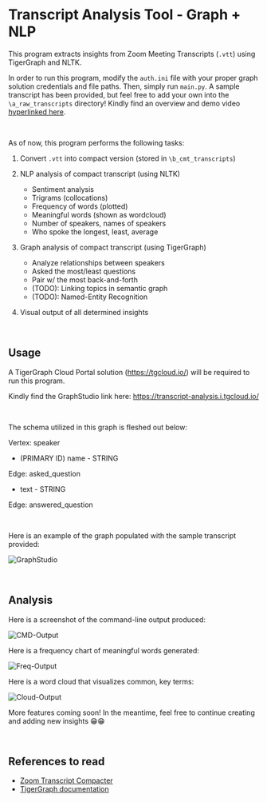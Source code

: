 # Transcript Analysis Tool - Graph + NLP

This program extracts insights from Zoom Meeting Transcripts (`.vtt`) using TigerGraph and NLTK.

In order to run this program, modify the `auth.ini` file with your proper graph solution credentials
and file paths. Then, simply run `main.py`. A sample transcript has been provided, but feel free to add your own into the `\a_raw_transcripts` directory! Kindly find an overview and demo video [hyperlinked here](https://www.youtube.com/watch?v=8v3k_1K4B_Y).

&nbsp; &nbsp;

As of now, this program performs the following tasks:

1. Convert `.vtt` into compact version (stored in `\b_cmt_transcripts`)

2. NLP analysis of compact transcript (using NLTK)
   - Sentiment analysis
   - Trigrams (collocations)
   - Frequency of words (plotted)
   - Meaningful words (shown as wordcloud)
   - Number of speakers, names of speakers
   - Who spoke the longest, least, average


 3. Graph analysis of compact transcript (using TigerGraph)
     - Analyze relationships between speakers
     - Asked the most/least questions
     - Pair w/ the most back-and-forth
     - (TODO): Linking topics in semantic graph
     - (TODO): Named-Entity Recognition

 4. Visual output of all determined insights

&nbsp; &nbsp;

## Usage

A TigerGraph Cloud Portal solution (https://tgcloud.io/) will be required to run this program.

Kindly find the GraphStudio link here: https://transcript-analysis.i.tgcloud.io/

&nbsp; &nbsp;

The schema utilized in this graph is fleshed out below:

Vertex: speaker
- (PRIMARY ID) name - STRING

Edge: asked_question
- text - STRING

Edge: answered_question


&nbsp; &nbsp;

Here is an example of the graph populated with the sample transcript provided:

![GraphStudio](./screenshots/graphstudio.png)

&nbsp; &nbsp;

## Analysis

Here is a screenshot of the command-line output produced:

![CMD-Output](./screenshots/cmd_output.png)

Here is a frequency chart of meaningful words generated:

![Freq-Output](./screenshots/common_words.png)

Here is a word cloud that visualizes common, key terms:  

![Cloud-Output](./screenshots/word_cloud.png)

More features coming soon! In the meantime, feel free to continue creating and adding new insights 😁😁

&nbsp; &nbsp;

## References to read

* [Zoom Transcript Compacter](https://github.com/lethain/vtt_compactor)
* [TigerGraph documentation](https://docs.tigergraph.com/)
